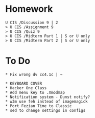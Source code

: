 # Homework

    U CIS /Discussion 9 | 2
    > U CIS /Assignment 9
    > U CIS /Quiz 9
    > U CIS /Midterm Part 1 | S or U only
    > U CIS /Midterm Part 2 | S or U only

# To Do

    * Fix wrong dv cc4.1c | ~

    * KEYBOARD COVER
    * Hacker One Class
    * Add menu key to .Xmodmap
    * Notification system - Dunst notify?
    * w3m use feh instead of imagemagick
    * Port Fezian Time to Classic
    * sed to change settings in configs
